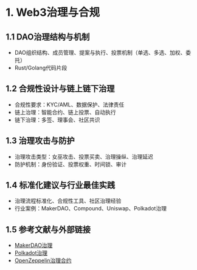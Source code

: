 # 1. Web3治理与合规

## 1.1 DAO治理结构与机制

- DAO组织结构、成员管理、提案与执行、投票机制（单选、多选、加权、委托）
- Rust/Golang代码片段

## 1.2 合规性设计与链上链下治理

- 合规性要求：KYC/AML、数据保护、法律责任
- 链上治理：智能合约、链上投票、自动执行
- 链下治理：多签、理事会、社区共识

## 1.3 治理攻击与防护

- 治理攻击类型：女巫攻击、投票买卖、治理操纵、治理延迟
- 防护机制：身份验证、投票权重、时间锁、审计

## 1.4 标准化建议与行业最佳实践

- 治理流程标准化、合规性工具、社区治理经验
- 行业案例：MakerDAO、Compound、Uniswap、Polkadot治理

## 1.5 参考文献与外部链接

- [MakerDAO治理](https://makerdao.com/en/governance/)
- [Polkadot治理](https://wiki.polkadot.network/docs/learn-governance)
- [OpenZeppelin治理合约](https://docs.openzeppelin.com/contracts/4.x/governance)
